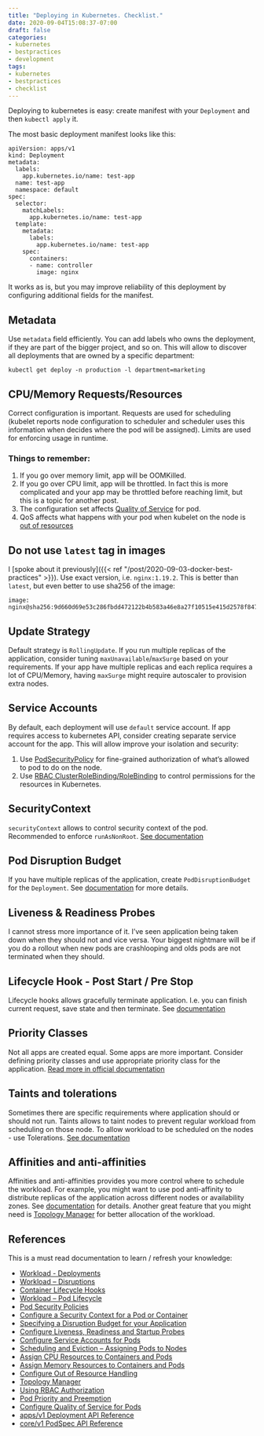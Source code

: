 ```yaml
---
title: "Deploying in Kubernetes. Checklist."
date: 2020-09-04T15:08:37-07:00
draft: false
categories:
- kubernetes
- bestpractices
- development
tags:
- kubernetes
- bestpractices
- checklist
---
```


Deploying to kubernetes is easy: create manifest with your `Deployment` and then `kubectl apply` it.

The most basic deployment manifest looks like this:

```
apiVersion: apps/v1
kind: Deployment
metadata:
  labels:
    app.kubernetes.io/name: test-app
  name: test-app
  namespace: default
spec:
  selector:
    matchLabels:
      app.kubernetes.io/name: test-app
  template:
    metadata:
      labels:
        app.kubernetes.io/name: test-app
    spec:
      containers:
      - name: controller
        image: nginx
```

It works as is, but you may improve reliability of this deployment by configuring additional fields for the manifest.

## Metadata
Use `metadata` field efficiently. You can add labels who owns the deployment, if they are part of the bigger project, and so on.
This will allow to discover all deployments that are owned by a specific department:

```
kubectl get deploy -n production -l department=marketing
```

## CPU/Memory Requests/Resources
Correct configuration is important. Requests are used for scheduling (kubelet reports node configuration to scheduler and scheduler uses this information when decides where the pod will be assigned). Limits are used for enforcing usage in runtime.

### Things to remember:
1. If you go over memory limit, app will be OOMKilled.
2. If you go over CPU limit, app will be throttled. In fact this is more complicated and your app may be throttled before reaching limit, but this is a topic for another post.
3. The configuration set affects [Quality of Service][qos] for pod.
4. QoS affects what happens with your pod when kubelet on the node is [out of resources][outofresources]

## Do not use `latest` tag in images
I [spoke about it previously]({{< ref "/post/2020-09-03-docker-best-practices" >}}). Use exact version, i.e. `nginx:1.19.2`. This is better than `latest`, but even better to use sha256 of the image: 

```
image: nginx@sha256:9d660d69e53c286fbdd472122b4b583a46e8a27f10515e415d2578f8478b9aad
```

## Update Strategy

Default strategy is `RollingUpdate`. If you run multiple replicas of the application, consider tuning `maxUnavailable`/`maxSurge` based on your requirements.
If your app have multiple replicas and each replica requires a lot of CPU/Memory, having `maxSurge` might require autoscaler to provision extra nodes.

## Service Accounts
By default, each deployment will use `default` service account. If app requires access to kubernetes API, consider creating separate service account for the app. This will allow improve your isolation and security:
1. Use [PodSecurityPolicy][psp] for fine-grained authorization of what’s allowed to pod to do on the node. 
2. Use [RBAC ClusterRoleBinding/RoleBinding][rbac] to control permissions for the resources in Kubernetes.

## SecurityContext
`securityContext` allows to control security context of the pod. Recommended to enforce `runAsNonRoot`. [See documentation][securitycontext]

## Pod Disruption Budget
If you have multiple replicas of the application, create `PodDisruptionBudget` for the `Deployment`. See [documentation][pdb] for more details.

## Liveness & Readiness Probes
I cannot stress more importance of it. I’ve seen application being taken down when they should not and vice versa. Your biggest nightmare will be if you do a rollout when new pods are crashlooping and olds pods are not terminated when they should. 

## Lifecycle Hook - Post Start / Pre Stop
Lifecycle hooks allows gracefully terminate application. I.e. you can finish current request, save state and then terminate. See [documentation][lifecyclehooks]

## Priority Classes
Not all apps are created equal. Some apps are more important. Consider defining priority classes and use appropriate priority class for the application. [Read more in official documentation][ppp]

## Taints and tolerations
Sometimes there are specific requirements where application should or should not run.
Taints allows to taint nodes to prevent regular workload from scheduling on those node. To allow workload to be scheduled on the nodes - use Tolerations.
[See documentation][taintstolerations]

## Affinities and anti-affinities
Affinities and anti-affinities provides you more control where to schedule the workload. For example, you might want to use pod anti-affinity to distribute replicas of the application across different nodes or availability zones. See [documentation][scheduling] for details.
Another great feature that you might need is [Topology Manager][topology] for better allocation of the workload.

## References
This is a must read documentation to learn / refresh your knowledge: 

* [Workload - Deployments](https://kubernetes.io/docs/concepts/workloads/controllers/deployment/)
* [Workload – Disruptions](https://kubernetes.io/docs/concepts/workloads/pods/disruptions/)
* [Container Lifecycle Hooks][lifecyclehooks]
* [Workload – Pod Lifecycle][podlifecycle]
* [Pod Security Policies][psp]
* [Configure a Security Context for a Pod or Container][securitycontext]
* [Specifying a Disruption Budget for your Application][pdb]
* [Configure Liveness, Readiness and Startup Probes][liveness]
* [Configure Service Accounts for Pods][serviceaccount]
* [Scheduling and Eviction – Assigning Pods to Nodes][scheduling]
* [Assign CPU Resources to Containers and Pods][assign-cpu-resource]
* [Assign Memory Resources to Containers and Pods][assign-memory-resource]
* [Configure Out of Resource Handling][outofresources]
* [Topology Manager][topology]
* [Using RBAC Authorization][rbac]
* [Pod Priority and Preemption][ppp]
* [Configure Quality of Service for Pods][qos]
* [apps/v1 Deployment API Reference](https://kubernetes.io/docs/reference/generated/kubernetes-api/v1.18/#deployment-v1-apps)
* [core/v1 PodSpec API Reference](https://kubernetes.io/docs/reference/generated/kubernetes-api/v1.18/#podspec-v1-core)

[pdb]: <https://kubernetes.io/docs/tasks/run-application/configure-pdb/>
[ppp]: <https://kubernetes.io/docs/concepts/configuration/pod-priority-preemption/> (Pod Priority and Preemption)
[podlifecycle]: <https://kubernetes.io/docs/concepts/workloads/pods/pod-lifecycle/>
[liveness]: <https://kubernetes.io/docs/tasks/configure-pod-container/configure-liveness-readiness-startup-probes/>
[lifecyclehooks]: <https://kubernetes.io/docs/concepts/containers/container-lifecycle-hooks/>
[taintstolerations]: <https://kubernetes.io/docs/concepts/scheduling-eviction/taint-and-toleration/>
[scheduling]: <https://kubernetes.io/docs/concepts/scheduling-eviction/assign-pod-node/>
[topology]: <https://kubernetes.io/docs/tasks/administer-cluster/topology-manager/>
[assign-memory-resource]: <https://kubernetes.io/docs/tasks/configure-pod-container/assign-memory-resource/>
[assign-cpu-resource]: <https://kubernetes.io/docs/tasks/configure-pod-container/assign-cpu-resource/>
[qos]: <https://kubernetes.io/docs/tasks/configure-pod-container/quality-service-pod/>
[outofresources]: <https://kubernetes.io/docs/tasks/administer-cluster/out-of-resource/#best-practices>
[securitycontext]: <https://kubernetes.io/docs/tasks/configure-pod-container/security-context/>
[serviceaccount]: <https://kubernetes.io/docs/tasks/configure-pod-container/configure-service-account/>
[psp]: <https://kubernetes.io/docs/concepts/policy/pod-security-policy/>
[rbac]: <https://kubernetes.io/docs/reference/access-authn-authz/rbac/>